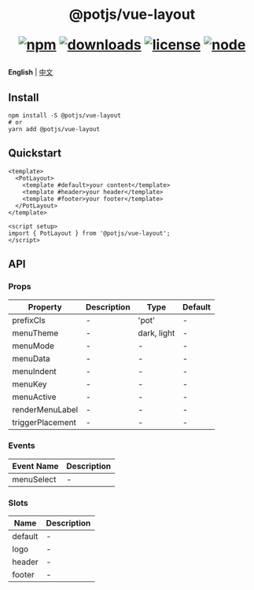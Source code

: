 <h1 align="center">
@potjs/vue-layout

<div align="center">

[![npm](https://img.shields.io/npm/v/@potjs/vue-layout.svg)](https://npmjs.com/package/@potjs/vue-layout)
[![downloads](https://img.shields.io/npm/dm/@potjs/vue-layout.svg)](https://npmjs.org/package/@potjs/vue-layout)
[![license](https://img.shields.io/github/license/potjs/pot.svg)](../../LICENSE)
[![node](https://img.shields.io/node/v/@potjs/vue-layout.svg)](https://nodejs.org/en/about/releases/)

</div>
</h1>

**English** | [中文](./README.zh-CN.md)

## Install
```shell
npm install -S @potjs/vue-layout
# or
yarn add @potjs/vue-layout
```

## Quickstart
```vue
<template>
  <PotLayout>
    <template #default>your content</template>
    <template #header>your header</template>
    <template #footer>your footer</template>
  </PotLayout>
</template>

<script setup>
import { PotLayout } from '@potjs/vue-layout';
</script>
```

## API

### Props
| Property              | Description           | Type | Default |
| --------------------- | --------------------- | --- | --- |
| prefixCls | - | 'pot' | - |
| menuTheme | - | dark, light | - |
| menuMode | - | - | - |
| menuData | - | - | - |
| menuIndent | - | - | - |
| menuKey | - | - | - |
| menuActive | - | - | - |
| renderMenuLabel | - | - | - |
| triggerPlacement | - | - | - |

### Events
| Event Name            | Description                                      |
| --------------------- | ------------------------------------------------ |
| menuSelect | - |

### Slots
| Name                  | Description                                      |
| --------------------- | ------------------------------------------------ |
| default | - |
| logo | - |
| header | - |
| footer | - |

